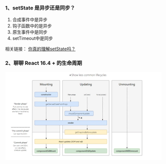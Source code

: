 ### 1、setState 是异步还是同步？

1. 合成事件中是异步
1. 钩子函数中的是异步
1. 原生事件中是同步
1. setTimeout中是同步

相关链接：
[你真的理解setState吗？](https://juejin.im/post/6844903636749778958)

### 2、聊聊 React 16.4 + 的生命周期

![](./images/01.png)

